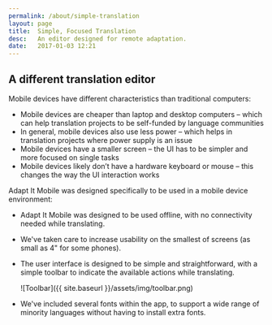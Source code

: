 ```yaml
---
permalink: /about/simple-translation
layout: page
title:  Simple, Focused Translation
desc:   An editor designed for remote adaptation.
date:   2017-01-03 12:21
---
```


## A different translation editor

Mobile devices have different characteristics than traditional computers:

- Mobile devices are cheaper than laptop and desktop computers – which can help translation projects to be self-funded by language communities
- In general, mobile devices also use less power – which helps in translation projects where power supply is an issue
- Mobile devices have a smaller screen – the UI has to be simpler and more focused on single tasks
- Mobile devices likely don’t have a hardware keyboard or mouse – this changes the way the UI interaction works

Adapt It Mobile was designed specifically to be used in a mobile device environment:

- Adapt It Mobile was designed to be used offline, with no connectivity needed while translating.
- We've taken care to increase usability on the smallest of screens (as small as 4" for some phones).
- The user interface is designed to be simple and straightforward, with a simple toolbar to indicate the available actions while translating.

  ![Toolbar]({{ site.baseurl }}/assets/img/toolbar.png)
  
- We've included several fonts within the app, to support a wide range of minority languages without having to install extra fonts.
